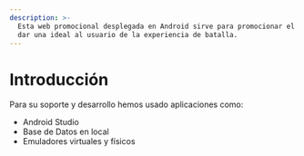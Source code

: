```yaml
---
description: >-
  Esta web promocional desplegada en Android sirve para promocionar el juego. Y
  dar una ideal al usuario de la experiencia de batalla.
---
```


# Introducción

Para su soporte y desarrollo hemos usado aplicaciones como:

* Android Studio&#x20;
* Base de Datos en local
* Emuladores virtuales y físicos
